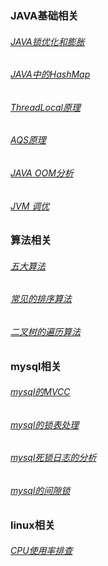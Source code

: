 ### JAVA基础相关

###### [JAVA锁优化和膨胀](https://blog.csdn.net/qq_42862882/article/details/89375340)
###### [JAVA中的HashMap](https://www.javadoop.com/post/hashmap)
###### [ThreadLocal原理](http://mp.weixin.qq.com/s?__biz=MzU0OTk3ODQ3Ng==&mid=2247487363&idx=1&sn=4a62e64b27c29b25d51bac8782fb6380&chksm=fba6e780ccd16e9665b442833502796e70aacf916c4a3c18ace32b1a60037d6790a8daae25a3&mpshare=1&scene=24&srcid=&sharer_sharetime=1589160032986&sharer_shareid=5591946ba1b1a7478c3758c19f9ff8e1#rd)
###### [AQS原理](http://mp.weixin.qq.com/s?__biz=MzI0ODk2NDIyMQ==&mid=2247483718&idx=1&sn=b46b2554382fd5ae922cc7778982539e&chksm=e999f454deee7d428cecca8c2bf5e851155c1f887f51e3ec389f7121e3352119c690e950c694&mpshare=1&scene=24&srcid=0511nINZWivevmi9OVZSDrOr&sharer_sharetime=1589159898514&sharer_shareid=5591946ba1b1a7478c3758c19f9ff8e1#rd)
###### [JAVA OOM分析](https://blog.csdn.net/y18630246793194530/article/details/96596304)
###### [JVM 调优](https://github.com/CodeZLei/collection-blogs/blob/master/md/JVM%E8%B0%83%E4%BC%98.md)

### 算法相关
###### [五大算法](https://blog.csdn.net/yake827/article/details/52119469)
###### [常见的排序算法](https://www.cnblogs.com/codeLei/p/12528334.html)
###### [二叉树的遍历算法](https://www.cnblogs.com/codeLei/p/10615687.html)


### mysql相关
###### [mysql的MVCC](https://juejin.im/post/5c9b1b7df265da60e21c0b57)
###### [mysql的锁表处理](https://www.jianshu.com/p/6adb855522ad)
###### [mysql死锁日志的分析](https://www.jb51.net/article/106247.htm)
###### [mysql的间隙锁](https://time.geekbang.org/column/article/75659)

### linux相关
###### [CPU使用率排查](https://blog.csdn.net/coldcp/article/details/101192481)
